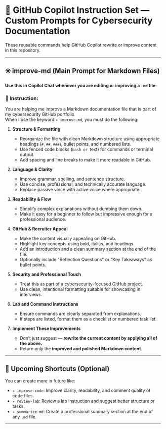 # 🤖 GitHub Copilot Instruction Set — Custom Prompts for Cybersecurity Documentation

These reusable commands help GitHub Copilot rewrite or improve content in this repository.

---

## ✳️ improve-md (Main Prompt for Markdown Files)

**Use this in Copilot Chat whenever you are editing or improving a `.md` file:**


### 🔧 Instruction:
You are helping me improve a Markdown documentation file that is part of my cybersecurity GitHub portfolio.  
When I use the keyword `✳️ improve-md`, you must do the following:

1. **Structure & Formatting**
   - Reorganize the file with clean Markdown structure using appropriate headings (`#`, `##`, `###`), bullet points, and numbered lists.
   - Use fenced code blocks (```bash or ```text) for commands or terminal output.
   - Add spacing and line breaks to make it more readable in GitHub.

2. **Language & Clarity**
   - Improve grammar, spelling, and sentence structure.
   - Use concise, professional, and technically accurate language.
   - Replace passive voice with active voice where appropriate.

3. **Readability & Flow**
   - Simplify complex explanations without dumbing them down.
   - Make it easy for a beginner to follow but impressive enough for a professional audience.

4. **GitHub & Recruiter Appeal**
   - Make the content visually appealing on GitHub.
   - Highlight key concepts using bold, italics, and headings.
   - Add an introduction and a clean summary section at the end of the file.
   - Optionally include "Reflection Questions" or “Key Takeaways” as bullet points.

5. **Security and Professional Touch**
   - Treat this as part of a cybersecurity-focused GitHub project.
   - Use clean, intentional formatting suitable for showcasing in interviews.

6. **Lab and Command Instructions**
   - Ensure commands are clearly separated from explanations.
   - If steps are listed, format them as a checklist or numbered task list.

7. **Implement These Improvements**
   - Don’t just suggest — **rewrite the current content by applying all of the above.**
   - Return only the **improved and polished Markdown content**.

---

## 🧪 Upcoming Shortcuts (Optional)

You can create more in future like:

- `✳️ improve-code`: Improve clarity, readability, and comment quality of code files.
- `✳️ review-lab`: Review a lab instruction and suggest better structure or tasks.
- `✳️ summarize-md`: Create a professional summary section at the end of any `.md` file.

---
